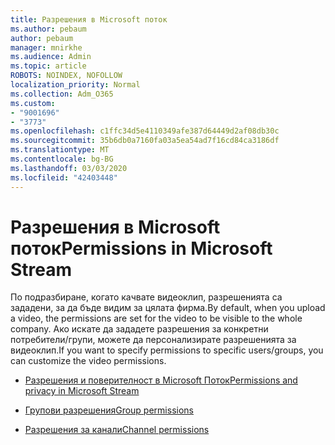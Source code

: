 ```yaml
---
title: Разрешения в Microsoft поток
ms.author: pebaum
author: pebaum
manager: mnirkhe
ms.audience: Admin
ms.topic: article
ROBOTS: NOINDEX, NOFOLLOW
localization_priority: Normal
ms.collection: Adm_O365
ms.custom:
- "9001696"
- "3773"
ms.openlocfilehash: c1ffc34d5e4110349afe387d64449d2af08db30c
ms.sourcegitcommit: 35b6db0a7160fa03a5ea54ad7f16cd84ca3186df
ms.translationtype: MT
ms.contentlocale: bg-BG
ms.lasthandoff: 03/03/2020
ms.locfileid: "42403448"
---
```

# <a name="permissions-in-microsoft-stream"></a><span data-ttu-id="94ea3-102">Разрешения в Microsoft поток</span><span class="sxs-lookup"><span data-stu-id="94ea3-102">Permissions in Microsoft Stream</span></span>

<span data-ttu-id="94ea3-103">По подразбиране, когато качвате видеоклип, разрешенията са зададени, за да бъде видим за цялата фирма.</span><span class="sxs-lookup"><span data-stu-id="94ea3-103">By default, when you upload a video, the permissions are set for the video to be visible to the whole company.</span></span> <span data-ttu-id="94ea3-104">Ако искате да зададете разрешения за конкретни потребители/групи, можете да персонализирате разрешенията за видеоклип.</span><span class="sxs-lookup"><span data-stu-id="94ea3-104">If you want to specify permissions to specific users/groups, you can customize the video permissions.</span></span>

- [<span data-ttu-id="94ea3-105">Разрешения и поверителност в Microsoft Поток</span><span class="sxs-lookup"><span data-stu-id="94ea3-105">Permissions and privacy in Microsoft Stream</span></span>](https://docs.microsoft.com/stream/portal-permissions)

- [<span data-ttu-id="94ea3-106">Групови разрешения</span><span class="sxs-lookup"><span data-stu-id="94ea3-106">Group permissions</span></span>](https://docs.microsoft.com/stream/portal-permissions#group-permissions)

- [<span data-ttu-id="94ea3-107">Разрешения за канали</span><span class="sxs-lookup"><span data-stu-id="94ea3-107">Channel permissions</span></span>](https://docs.microsoft.com/stream/portal-permissions#channel-permissions)